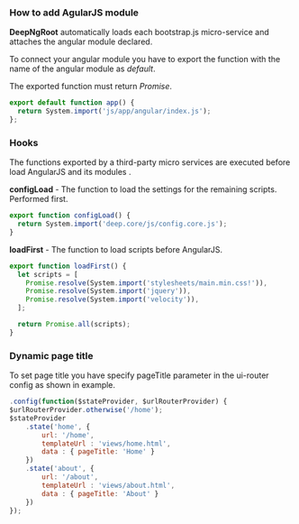 ### How to add AgularJS module

**DeepNgRoot** automatically loads each bootstrap.js micro-service and attaches the angular module declared.

To connect your angular module you have to export the function with the name of the angular module as _default_.

The exported function must return _Promise_.

```javascript
export default function app() {
  return System.import('js/app/angular/index.js');
};
```
### Hooks

The functions exported by a third-party micro services are executed before load AngularJS and its modules .

**configLoad** - The function to load the settings for the remaining scripts. Performed first.

```javascript
export function configLoad() {
  return System.import('deep.core/js/config.core.js');
}
```

**loadFirst** - The function to load scripts before AngularJS.

```javascript
export function loadFirst() {
  let scripts = [
    Promise.resolve(System.import('stylesheets/main.min.css!')),
    Promise.resolve(System.import('jquery')),
    Promise.resolve(System.import('velocity')),
  ];

  return Promise.all(scripts);
}
```

### Dynamic page title

To set page title you have specify pageTitle parameter in the ui-router config as shown in example.

```javascript
.config(function($stateProvider, $urlRouterProvider) {
$urlRouterProvider.otherwise('/home');
$stateProvider
    .state('home', {
        url: '/home',
        templateUrl : 'views/home.html',
        data : { pageTitle: 'Home' }
    })
    .state('about', {
        url: '/about',
        templateUrl : 'views/about.html',
        data : { pageTitle: 'About' }
    })
});
```
